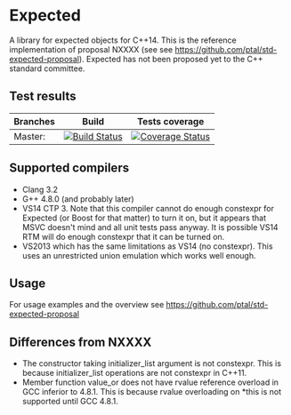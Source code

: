 Expected
========
A library for expected objects for C++14. This is the reference implementation of proposal NXXXX 
(see see https://github.com/ptal/std-expected-proposal). 
Expected has not been proposed yet to the C++ standard committee. 

Test results
-------------------



Branches        | Build         | Tests coverage
----------------|-------------- | -------------
Master:        | [![Build Status](https://travis-ci.org/viboes/Boost.Expected.svg?branch=master)](https://travis-ci.org/viboes/Boost.Expected)  | [![Coverage Status](https://coveralls.io/repos/viboes/Boost.Expected/badge.svg)](https://coveralls.io/r/viboes/Boost.Expected)

Supported compilers
-------------------
* Clang 3.2
* G++ 4.8.0 (and probably later)
* VS14 CTP 3. Note that this compiler cannot do enough constexpr for Expected (or Boost for that matter) to turn it on, but it appears that MSVC doesn't mind and all unit tests pass anyway. It is possible VS14 RTM will do enough constexpr that it can be turned on.
* VS2013 which has the same limitations as VS14 (no constexpr). This uses an unrestricted union emulation which works well enough.

Usage
-----
For usage examples and the overview see https://github.com/ptal/std-expected-proposal

Differences from NXXXX
----------------------
* The constructor taking initializer_list argument is not constexpr. This is because initializer_list operations are not constexpr in C++11.
* Member function value_or does not have rvalue reference overload in GCC inferior to 4.8.1. This is because rvalue overloading on *this is not supported until GCC 4.8.1.
